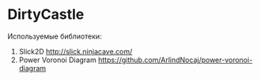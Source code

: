 # DirtyCastle
Используемые библиотеки:
1. Slick2D
http://slick.ninjacave.com/
2. Power Voronoi Diagram
https://github.com/ArlindNocaj/power-voronoi-diagram
